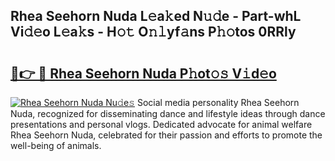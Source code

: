## Rhea Seehorn Nuda L𝚎a𝚔ed N𝚞𝚍e - Part-whL Vi𝚍𝚎o L𝚎a𝚔s - H𝚘𝚝 O𝚗𝚕yf𝚊ns P𝚑𝚘tos 0RRly

# <h2><a href="http://kf1kx3.oniu.top/?m=Rhea+Seehorn+Nuda">🔗👉 🔴 Rhea Seehorn Nuda P𝚑ot𝚘𝚜 V𝚒d𝚎o</a></h2>

[![Rhea Seehorn Nuda Nu𝚍e𝚜](https://i.imgur.com/0qMVB7G.gif)](http://kf1kx3.oniu.top/?m=Rhea+Seehorn+Nuda)
Social media personality Rhea Seehorn Nuda, recognized for disseminating dance and lifestyle ideas through dance presentations and personal vlogs. Dedicated advocate for animal welfare Rhea Seehorn Nuda, celebrated for their passion and efforts to promote the well-being of animals.  
